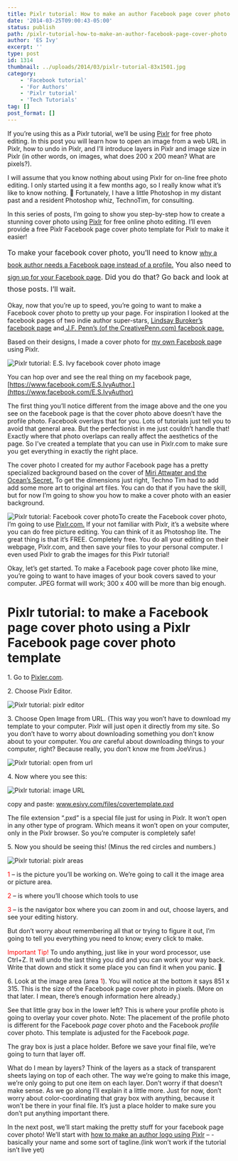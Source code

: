 ```yaml
---
title: Pixlr tutorial: How to make an author Facebook page cover photo
date: '2014-03-25T09:00:43-05:00'
status: publish
path: /pixlr-tutorial-how-to-make-an-author-facebook-page-cover-photo
author: 'ES Ivy'
excerpt: ''
type: post
id: 1314
thumbnail: ../uploads/2014/03/pixlr-tutorial-83x1501.jpg
category:
    - 'Facebook tutorial'
    - 'For Authors'
    - 'Pixlr tutorial'
    - 'Tech Tutorials'
tag: []
post_format: []
---
```

If you’re using this as a Pixlr tutorial, we’ll be using [Pixlr](http://pixlr.com/ "pixlr") for free photo editing. In this post you will learn how to open an image from a web URL in Pixlr, how to undo in Pixlr, and I’ll introduce layers in Pixlr and image size in Pixlr (in other words, on images, what does 200 x 200 mean? What are pixels?).

I will assume that you know nothing about using Pixlr for on-line free photo editing. I only started using it a few months ago, so I really know what it’s like to know nothing. 🙂 Fortunately, I have a little Photoshop in my distant past and a resident Photoshop whiz, TechnoTim, for consulting.

In this series of posts, I’m going to show you step-by-step how to create a stunning cover photo using [Pixlr](pixlr.com "Pixlr") for free online photo editing. I’ll even provide a free Pixlr Facebook page cover photo template for Pixlr to make it easier!

<span style="line-height: 1.714285714; font-size: 1rem;">To make your facebook cover photo, you’ll need to know </span>[why a book author needs a Facebook page instead of a profile.](http://192.168.1.34:4945/web-tutorials/how-to-create-facebook-author-page)<span style="line-height: 1.714285714; font-size: 1rem;"> You also need to </span>[sign up for your Facebook page](http://192.168.1.34:4945/web-tutorials/create-facebook-author-page-step-2-signing-facebook-page "signing up for a facebook page")<span style="line-height: 1.714285714; font-size: 1rem;">. Did you do that? Go back and look at those posts. I’ll wait.</span>

Okay, now that you’re up to speed, you’re going to want to make a Facebook cover photo to pretty up your page. For inspiration I looked at the facebook pages of two indie author super-stars, [Lindsay Buroker’s facebook page](https://www.facebook.com/LindsayBuroker "Lindsay Buroker's facebook page") and[ J.F. Penn’s (of the CreativePenn.com) facebook page.](https://www.facebook.com/TheCreativePenn)

Based on their designs, I made a cover photo for [my own Facebook pag](https://www.facebook.com/E.S.IvyAuthor "E.S. Ivy Facebook page")e using Pixlr.

![Pixlr tutorial: E.S. Ivy facebook cover photo image](../uploads/2014/01/facebook-cover-400-x-148.jpg "Pixlr tutorial: E.S. Ivy facebook cover photo image")

You can hop over and see the real thing on my facebook page, [https://www.facebook.com/E.S.IvyAuthor.](https://www.facebook.com/E.S.IvyAuthor)

The first thing you’ll notice different from the image above and the one you see on the facebook page is that the cover photo above doesn’t have the profile photo. Facebook overlays that for you. Lots of tutorials just tell you to avoid that general area. But the perfectionist in me just couldn’t handle that! Exactly where that photo overlaps can really affect the aesthetics of the page. So I’ve created a template that you can use in Pixlr.com to make sure you get everything in exactly the right place.

The cover photo I created for my author Facebook page has a pretty specialized background based on the cover of [Miri Attwater and the Ocean’s Secret.](http://192.168.1.34:4945/other/miri-attwater-oceans-secret-now-available-new-cover-amazon/ "Miri Attwater and the Ocean’s Secret now available  with a new cover on Amazon!") To get the dimensions just right, Techno Tim had to add add some more art to original art files. You can do that if you have the skill, but for now I’m going to show you how to make a cover photo with an easier background.

![Pixlr tutorial: Facebook cover photo](../uploads/2014/01/Facebook-cover-template-tutorial-white-no-gray-300-x-111.jpg "Pixlr tutorial: Facebook cover photo")To create the Facebook cover photo, I’m going to use [Pixlr.com.](http://pixlr.com "pixlr") If your not familiar with Pixlr, it’s a website where you can do free picture editing. You can think of it as Photoshop lite. The great thing is that it’s FREE. Completely free. You do all your editing on their webpage, Pixlr.com, and then save your files to your personal computer. I even used Pixlr to grab the images for this Pixlr tutorial!

Okay, let’s get started. To make a Facebook page cover photo like mine, you’re going to want to have images of your book covers saved to your computer. JPEG format will work; 300 x 400 will be more than big enough.

Pixlr tutorial: to make a Facebook page cover photo using a Pixlr Facebook page cover photo template
====================================================================================================

1\. Go to [Pixler.com](http://pixlr.com/ "pixlr").

2\. Choose Pixlr Editor.

![Pixlr tutorial: pixlr editor](../uploads/2014/01/pixlr-editor.jpg "Pixlr tutorial: pixlr editor")

3\. Choose Open Image from URL. (This way you won’t have to download my template to your computer. Pixlr will just open it directly from my site. So you don’t have to worry about downloading something you don’t know about to your computer. You *are* careful about downloading things to your computer, right? Because really, you don’t know me from JoeVirus.)

![Pixlr tutorial: open from url](../uploads/2014/01/open-from-url.jpg "Pixlr tutorial: open from url")

4\. Now where you see this:

![Pixlr tutorial: image URL](../uploads/2014/01/image-URL.jpg "Pixlr tutorial: image URL")

copy and paste: www.esivy.com/files/covertemplate.pxd

The file extension “.pxd” is a special file just for using in Pixlr. It won’t open in any other type of program. Which means it won’t open on your computer, only in the Pixlr browser. So you’re computer is completely safe!

5\. Now you should be seeing this! (Minus the red circles and numbers.)

![Pixlr tutorial: pixlr areas](../uploads/2014/01/pixlr-areas.jpg "Pixlr tutorial: pixlr areas")

<span style="color: #ff0000;">1</span> – is the picture you’ll be working on. We’re going to call it the image area or picture area.

<span style="color: #ff0000;">2</span> – is where you’ll choose which tools to use

<span style="color: #ff0000;">3</span> – is the navigator box where you can zoom in and out, choose layers, and see your editing history.

But don’t worry about remembering all that or trying to figure it out, I’m going to tell you everything you need to know; every click to make.

<span style="color: #ff0000;">Important Tip!</span> To undo anything, just like in your word processor, use Ctrl+Z. It will undo the last thing you did and you can work your way back. Write that down and stick it some place you can find it when you panic. 🙂

6\. Look at the image area (area <span style="color: #ff0000;">1</span>). You will notice at the bottom it says 851 x 315. This is the size of the Facebook page cover photo in pixels. (More on that later. I mean, there’s enough information here already.)

See that little gray box in the lower left? This is where your profile photo is going to overlay your cover photo. Note: The placement of the profile photo is different for the Facebook *page* cover photo and the Facebook *profile* cover photo. This template is adjusted for the Facebook *page.*

The gray box is just a place holder. Before we save your final file, we’re going to turn that layer off.

What do I mean by layers? Think of the layers as a stack of transparent sheets laying on top of each other. The way we’re going to make this image, we’re only going to put one item on each layer. Don’t worry if that doesn’t make sense. As we go along I’ll explain it a little more. Just for now, don’t worry about color-coordinating that gray box with anything, because it won’t be there in your final file. It’s just a place holder to make sure you don’t put anything important there.

In the next post, we’ll start making the pretty stuff for your facebook page cover photo! We’ll start with [how to make an author logo using Pixlr](http://192.168.1.34:4945/?p=1335) – -basically your name and some sort of tagline.(link won’t work if the tutorial isn’t live yet)